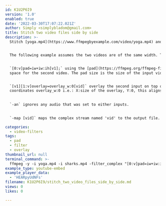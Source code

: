```yaml
---
id: K1U2P6I9
version: '1.0'
enabled: true
date: '2022-03-30T17:07:22.021Z'
author: Simply <simplybladom@gmail.com>
title: Stitch two video files side by side
description: >-
  Stitch [yoga.mp4](https://www.ffmpegbyexample.com/video/yoga.mp4) and [sharks.mp4](https://www.ffmpegbyexample.com/video/sharks.mp4) side-by-side and output to `output.mp4`


  The following example assumes the two videos are of the same width. The 2nd video will be overlay'ed to the right of the first video.


  `[0:v]pad=iw+iw:ih[v1];` using the [pad](https://ffmpeg.org/ffmpeg-filters.html#pad-1) filter, add space to the right of the first input, to make
  space for the second video. The pad size is the size of the input video width (which is set in the `iw` parameter to the filter).


  `[v1][1:v]overlay=overlay_w:0[vid]` overlay the second input on top of the padded input (set as `[v1]`), starting at
  coordinates overlay_w:0 i.e.: X:size of the overlay, Y:0, this aligns the second input on the black space we just padded.
  
  
  `-an` ignores any audio that was set to either inputs.

  
  `-map [vid]` maps the complex stream named 'vid' to the output file.

categories:
  - video-filters
tags:
  - pad
  - filter
  - overlay
thumbnail_url: null
terminal_command: >-
  ffmpeg -y -i yoga.mp4 -i sharks.mp4 -filter_complex "[0:v]pad=iw+iw:ih[v1];[v1][1:v]overlay=overlay_w:0[vid]" -an -map "[vid]" -c:v libx264 -crf 23 -preset veryfast output.mp4
example_type: youtube-embed
example_player_data:
  - 'HEARpyUdNFs'
filename: K1U2P6I9/stitch_two_video_files_side_by_side.md
views: 0
likes: 0

---
```

